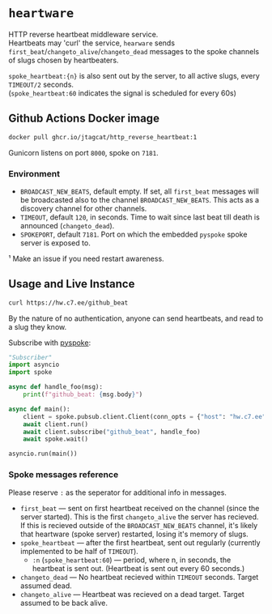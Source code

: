 # `heartware`
HTTP reverse heartbeat middleware service.  
Heartbeats may 'curl' the service, `hearware` sends `first_beat`/`changeto_alive`/`changeto_dead` messages to the spoke channels of slugs chosen by heartbeaters.

`spoke_heartbeat:{n}` is also sent out by the server, to all active slugs, every `TIMEOUT/2` seconds.  
(`spoke_heartbeat:60` indicates the signal is scheduled for every 60s)

## Github Actions Docker image
```sh
docker pull ghcr.io/jtagcat/http_reverse_heartbeat:1
```
Gunicorn listens on port `8000`, spoke on `7181`.

### Environment

 - `BROADCAST_NEW_BEATS`, default empty. If set, all `first_beat` messages will be broadcasted also to the channel `BROADCAST_NEW_BEATS`. This acts as a discovery channel for other channels.
 - `TIMEOUT`, default `120`, in seconds. Time to wait since last beat till death is announced (`changeto_dead`).
 - `SPOKEPORT`, default `7181`. Port on which the embedded `pyspoke` spoke server is exposed to.

¹ Make an issue if you need restart awareness.

## Usage and Live Instance
```sh
curl https://hw.c7.ee/github_beat
```

By the nature of no authentication, anyone can send heartbeats, and read to a slug they know.

Subscribe with [pyspoke](https://gitlab.com/samflam/pyspoke):
```py
"Subscriber"
import asyncio
import spoke

async def handle_foo(msg):
    print(f"github_beat: {msg.body}")

async def main():
    client = spoke.pubsub.client.Client(conn_opts = {"host": "hw.c7.ee"})
    await client.run()
    await client.subscribe("github_beat", handle_foo)
    await spoke.wait()

asyncio.run(main())
```

### Spoke messages reference
Please reserve `:` as the seperator for additional info in messages.

 - `first_beat` — sent on first heartbeat received on the channel (since the server started). This is the first `changeto_alive` the server has recieved. If this is recieved outside of the `BROADCAST_NEW_BEATS` channel, it's likely that heartware (spoke server) restarted, losing it's memory of slugs.
 - `spoke_heartbeat` — after the first heartbeat, sent out regularly (currently implemented to be half of `TIMEOUT`).
   - `:n` (`spoke_heartbeat:60`) — period, where n, in seconds, the heartbeat is sent out. (Heartbeat is sent out every 60 seconds.)
 - `changeto_dead` — No heartbeat recieved within `TIMEOUT` seconds. Target assumed dead.
 - `changeto_alive` — Heartbeat was recieved on a dead target. Target assumed to be back alive.
